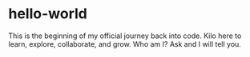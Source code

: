 # hello-world
This is the beginning of my official journey back into code.
Kilo here to learn, explore, collaborate, and grow.
Who am I? Ask and I will tell you.
